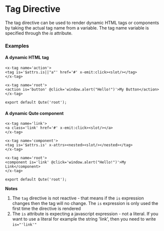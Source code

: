 # Tag Directive

The tag directive can be used to render dynamic HTML tags or components by taking the actual tag name from a variable.
The tag name variable is specified through the *is* attribute.

### Examples

#### A dynamic HTML tag

```jsq
<x-tag name='action'>
<tag is='$attrs.is||"a"' href='#' x-emit:click><slot/></tag>
</x-tag>

<x-tag name='root'>
<action is='button' @click='window.alert("Hello!")'>My Button</action>
</x-tag>

export default Qute('root');
```

#### A dynamic Qute component

```jsq
<x-tag name='link'>
<a class='link' href='#' x-emit:click><slot/></a>
</x-tag>

<x-tag name='component'>
<tag is='$attrs.is' x-attrs><nested><slot/></nested></tag>
</x-tag>

<x-tag name='root'>
<component is='link' @click='window.alert("Hello!")'>My Link</component>
</x-tag>

export default Qute('root');
```

**Notes**

1. The `tag` directive is not reactive - that means if the `is` expression changes then the tag will no change. The `is` expression is only used the first time the directive is rendered
2. The `is` attribute is expecting a javascript expression - not a literal. If you want to use a literal for example the string 'link', then you need to write `is="'link'"`

